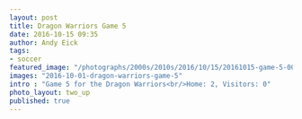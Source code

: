 ```yaml
---
layout: post
title: Dragon Warriors Game 5
date: 2016-10-15 09:35
author: Andy Eick
tags:
- soccer
featured_image: "/photographs/2000s/2010s/2016/10/15/20161015-game-5-0032-Edit.jpg"
images: "2016-10-01-dragon-warriors-game-5"
intro : "Game 5 for the Dragon Warriors<br/>Home: 2, Visitors: 0"
photo_layout: two_up
published: true
---
```


